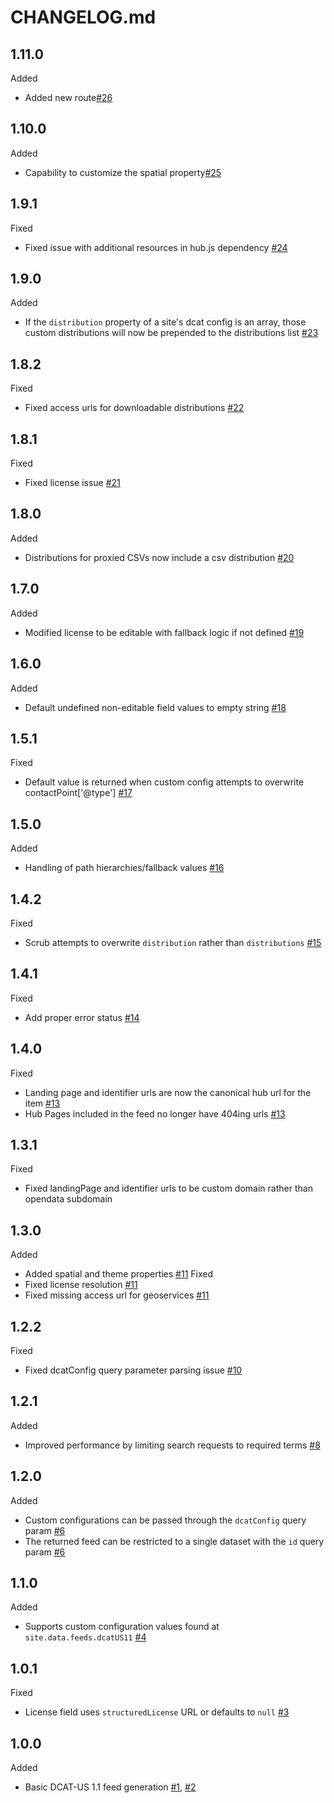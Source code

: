 # CHANGELOG.md

## 1.11.0
Added
- Added new route[#26](https://github.com/koopjs/koop-output-dcat-us-11/pull/26)

## 1.10.0
Added
- Capability to customize the spatial property[#25](https://github.com/koopjs/koop-output-dcat-us-11/pull/25)

## 1.9.1
Fixed
- Fixed issue with additional resources in hub.js dependency [#24](https://github.com/koopjs/koop-output-dcat-us-11/pull/24)

## 1.9.0
Added
- If the `distribution` property of a site's dcat config is an array, those custom distributions will now be prepended to the distributions list [#23](https://github.com/koopjs/koop-output-dcat-us-11/pull/23)

## 1.8.2
Fixed
- Fixed access urls for downloadable distributions [#22](https://github.com/koopjs/koop-output-dcat-us-11/pull/22)

## 1.8.1
Fixed
- Fixed license issue [#21](https://github.com/koopjs/koop-output-dcat-us-11/pull/21)

## 1.8.0
Added
- Distributions for proxied CSVs now include a csv distribution [#20](https://github.com/koopjs/koop-output-dcat-us-11/pull/20)

## 1.7.0
Added
- Modified license to be editable with fallback logic if not defined [#19](https://github.com/koopjs/koop-output-dcat-us-11/pull/19)

## 1.6.0
Added
- Default undefined non-editable field values to empty string [#18](https://github.com/koopjs/koop-output-dcat-us-11/pull/18)

## 1.5.1
Fixed
- Default value is returned when custom config attempts to overwrite contactPoint['@type'] [#17](https://github.com/koopjs/koop-output-dcat-us-11/pull/17)

## 1.5.0
Added
- Handling of path hierarchies/fallback values [#16](https://github.com/koopjs/koop-output-dcat-us-11/pull/16)

## 1.4.2
Fixed
- Scrub attempts to overwrite `distribution` rather than `distributions` [#15](https://github.com/koopjs/koop-output-dcat-us-11/pull/15)

## 1.4.1
Fixed
- Add proper error status [#14](https://github.com/koopjs/koop-output-dcat-us-11/pull/14)

## 1.4.0
Fixed
- Landing page and identifier urls are now the canonical hub url for the item [#13](https://github.com/koopjs/koop-output-dcat-us-11/pull/13)
- Hub Pages included in the feed no longer have 404ing urls [#13](https://github.com/koopjs/koop-output-dcat-us-11/pull/13)

## 1.3.1
Fixed
- Fixed landingPage and identifier urls to be custom domain rather than opendata subdomain

## 1.3.0
Added
- Added spatial and theme properties [#11](https://github.com/koopjs/koop-output-dcat-us-11/pull/11)
Fixed
- Fixed license resolution [#11](https://github.com/koopjs/koop-output-dcat-us-11/pull/11)
- Fixed missing access url for geoservices [#11](https://github.com/koopjs/koop-output-dcat-us-11/pull/11)

## 1.2.2
Fixed
- Fixed dcatConfig query parameter parsing issue [#10](https://github.com/koopjs/koop-output-dcat-us-11/pull/10)

## 1.2.1
Added
- Improved performance by limiting search requests to required terms [#8](https://github.com/koopjs/koop-output-dcat-us-11/pull/8)

## 1.2.0
Added
- Custom configurations can be passed through the `dcatConfig` query param [#6](https://github.com/koopjs/koop-output-dcat-us-11/pull/6)
- The returned feed can be restricted to a single dataset with the `id` query param [#6](https://github.com/koopjs/koop-output-dcat-us-11/pull/6)

## 1.1.0
Added
- Supports custom configuration values found at `site.data.feeds.dcatUS11` [#4](https://github.com/koopjs/koop-output-dcat-us-11/pull/4)

## 1.0.1

Fixed
- License field uses `structuredLicense` URL or defaults to `null` [#3](https://github.com/koopjs/koop-output-dcat-us-11/pull/3)

## 1.0.0

Added
- Basic DCAT-US 1.1 feed generation [#1](https://github.com/koopjs/koop-output-dcat-us-11/pull/1), [#2](https://github.com/koopjs/koop-output-dcat-us-11/pull/2)